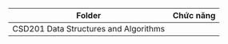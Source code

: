 | Folder | Chức năng |
| ------ | --------- |
|CSD201 Data Structures and Algorithms    |           |
